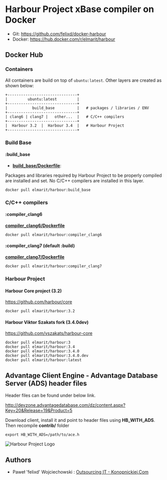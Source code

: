 # Harbour Project xBase compiler on Docker

* Git: https://github.com/felixd/docker-harbour
* Docker: https://hub.docker.com/r/elmarit/harbour

## Docker Hub

### Containers

All containers are build on top of `ubuntu:latest`. Other layers are created as shown below:

```
+-------------------------------+
|         ubuntu:latest         |
+-------------------------------+
|           build_base          |   # packages / libraries / ENV
+-------------------------------+
| clang6 | clang7 |   other...  |   # C/C++ compilers
+-------------------------------+
|  Harbour 3.2  |  Harbour 3.4  |   # Harbour Project
+-------------------------------+
```

### Build Base

#### :build_base

* **[build_base/Dockerfile](build_base/Dockerfile)**: 

Packages and libraries required by Harbour Project to be properly compiled are installed and set. No C/C++ compilers are installed in this layer.

```
docker pull elmarit/harbour:build_base
```

### C/C++ compilers

#### :compiler_clang6

**[compiler_clang6/Dockerfile](compiler_clang6/Dockerfile)**

```
docker pull elmarit/harbour:compiler_clang6  
```

#### :compiler_clang7 (default :build)

**[compiler_clang7/Dockerfile](compiler_clang7/Dockerfile)**

```
docker pull elmarit/harbour:compiler_clang7
```

### Harbour Project

#### Harbour Core project (3.2)

https://github.com/harbour/core

```
docker pull elmarit/harbour:3.2
```

#### Harbour Viktor Szakats fork (3.4.0dev)

https://github.com/vszakats/harbour-core

```
docker pull elmarit/harbour:3
docker pull elmarit/harbour:3.4
docker pull elmarit/harbour:3.4.0
docker pull elmarit/harbour:3.4.0.dev
docker pull elmarit/harbour:latest
```

## Advantage Client Engine - Advantage Database Server (ADS) header files

Header files can be found under below link. 

http://devzone.advantagedatabase.com/dz/content.aspx?Key=20&Release=19&Product=5

Download client, install it and point to header files using **HB_WITH_ADS**. Then recompile **contrib/** folder

```
export HB_WITH_ADS=/path/to/ace.h
```

![Harbour Project Logo](https://harbour.github.io/images/harbour.svg "Harbour Project Logo")

## Authors

* Paweł 'felixd' Wojciechowski : [Outsourcing IT - Konopnickiej.Com](https://konopnickiej.com)
